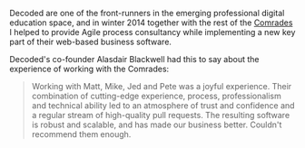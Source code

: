 Decoded are one of the front-runners in the emerging professional digital education space, and in
winter 2014 together with the rest of the [Comrades](http://www.madebycomrades.com) I helped to
provide Agile process consultancy while implementing a new key part of their web-based business
software.

Decoded's co-founder Alasdair Blackwell had this to say about the experience of working with the
Comrades:

> Working with Matt, Mike, Jed and Pete was a joyful experience. Their combination of cutting-edge
experience, process, professionalism and technical ability led to an atmosphere of trust and
confidence and a regular stream of high-quality pull requests. The resulting software is robust and
scalable, and has made our business better. Couldn't recommend them enough.
